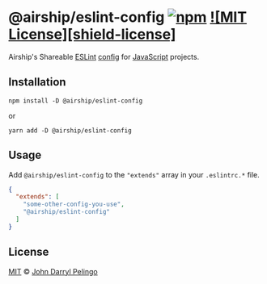 # @airship/eslint-config [![npm][shield-npm]][npm] [![MIT License][shield-license]][license]

Airship's Shareable [ESLint](https://eslint.org/)
[config](https://eslint.org/docs/user-guide/configuring) for
[JavaScript](https://developer.mozilla.org/en-US/docs/Web/JavaScript) projects.

## Installation

```shell script
npm install -D @airship/eslint-config
```

or

```shell script
yarn add -D @airship/eslint-config
```

## Usage

Add `@airship/eslint-config` to the `"extends"` array in your `.eslintrc.*`
file.

<!-- prettier-ignore -->
```json
{
  "extends": [
    "some-other-config-you-use",
    "@airship/eslint-config"
  ]
}
```

## License

[MIT][license] &copy; [John Darryl Pelingo][me]

[license]: ../../LICENSE
[me]: https://teamairship.com/
[npm]: https://npmjs.org/package/@airship/eslint-config
[shield-npm]: https://img.shields.io/npm/v/@airship/eslint-config.svg
